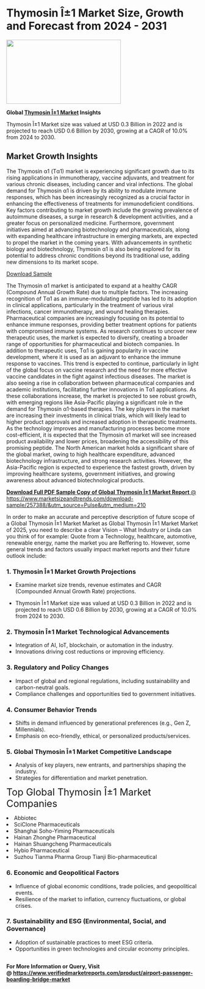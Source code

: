 <H1>Thymosin Î±1 Market Size, Growth and Forecast from 2024 - 2031</H1><img class="aligncenter size-medium wp-image-584254" src="https://thirdeyenews.in/wp-content/uploads/2024/09/Global-Market-Research-300x168.jpeg" alt="" width="300" height="168" /><p><strong>Global&nbsp;<a href="https://www.marketsizeandtrends.com/download-sample/257388/&amp;utm_source=Pulse&amp;utm_medium=210">Thymosin Î±1 Market</a> Insights</strong></p><p>Thymosin Î±1 Market size was valued at USD 0.3 Billion in 2022 and is projected to reach USD 0.6 Billion by 2030, growing at a CAGR of 10.0% from 2024 to 2030.</p><p><h2>Market Growth Insights</h2> <p>The Thymosin α1 (Tα1) market is experiencing significant growth due to its rising applications in immunotherapy, vaccine adjuvants, and treatment for various chronic diseases, including cancer and viral infections. The global demand for Thymosin α1 is driven by its ability to modulate immune responses, which has been increasingly recognized as a crucial factor in enhancing the effectiveness of treatments for immunodeficient conditions. Key factors contributing to market growth include the growing prevalence of autoimmune diseases, a surge in research & development activities, and a greater focus on personalized medicine. Furthermore, government initiatives aimed at advancing biotechnology and pharmaceuticals, along with expanding healthcare infrastructure in emerging markets, are expected to propel the market in the coming years. With advancements in synthetic biology and biotechnology, Thymosin α1 is also being explored for its potential to address chronic conditions beyond its traditional use, adding new dimensions to its market scope.</p> <p><a href="#">Download Sample</a></p> <p>The Thymosin α1 market is anticipated to expand at a healthy CAGR (Compound Annual Growth Rate) due to multiple factors. The increasing recognition of Tα1 as an immune-modulating peptide has led to its adoption in clinical applications, particularly in the treatment of various viral infections, cancer immunotherapy, and wound healing therapies. Pharmaceutical companies are increasingly focusing on its potential to enhance immune responses, providing better treatment options for patients with compromised immune systems. As research continues to uncover new therapeutic uses, the market is expected to diversify, creating a broader range of opportunities for pharmaceutical and biotech companies. In addition to therapeutic uses, Tα1 is gaining popularity in vaccine development, where it is used as an adjuvant to enhance the immune response to vaccines. This trend is expected to continue, particularly in light of the global focus on vaccine research and the need for more effective vaccine candidates in the fight against infectious diseases. The market is also seeing a rise in collaboration between pharmaceutical companies and academic institutions, facilitating further innovations in Tα1 applications. As these collaborations increase, the market is projected to see robust growth, with emerging regions like Asia-Pacific playing a significant role in the demand for Thymosin α1-based therapies. The key players in the market are increasing their investments in clinical trials, which will likely lead to higher product approvals and increased adoption in therapeutic treatments. As the technology improves and manufacturing processes become more cost-efficient, it is expected that the Thymosin α1 market will see increased product availability and lower prices, broadening the accessibility of this promising peptide. The North American market holds a significant share of the global market, owing to high healthcare expenditure, advanced biotechnology infrastructure, and strong research activities. However, the Asia-Pacific region is expected to experience the fastest growth, driven by improving healthcare systems, government initiatives, and growing awareness about advanced biotechnological products.</p> <p><a href="#"></p><p><span class=""><strong>Download Full PDF Sample Copy of Global Thymosin Î±1 Market Report</strong> @ <a href="https://www.marketsizeandtrends.com/download-sample/257388/&amp;utm_source=Pulse&amp;utm_medium=210" target="_blank">https://www.marketsizeandtrends.com/download-sample/257388/&amp;utm_source=Pulse&amp;utm_medium=210</a></span></p><p>In order to make an accurate and perceptive description of future scope of a Global&nbsp;Thymosin Î±1 Market Market as Global&nbsp;Thymosin Î±1 Market Market of 2025, you need to describe a clear Vision &ndash; What Industry or Linda can you think of for example: Quote from a Technology, healthcare, automotive, renewable energy, name the market you are Reffering to. However, some general trends and factors usually impact market reports and their future outlook include:</p><h3>1.&nbsp;<strong>Thymosin Î±1 Market Growth Projections</strong></h3><ul><li>Examine market size trends, revenue estimates and CAGR (Compounded Annual Growth Rate) projections.</li><li><p>Thymosin Î±1 Market size was valued at USD 0.3 Billion in 2022 and is projected to reach USD 0.6 Billion by 2030, growing at a CAGR of 10.0% from 2024 to 2030.</p></li></ul><h3>2.&nbsp;<strong>Thymosin Î±1 Market Technological Advancements</strong></h3><ul><li>Integration of AI, IoT, blockchain, or automation in the industry.</li><li>Innovations driving cost reductions or improving efficiency.</li></ul><h3>3.&nbsp;<strong>Regulatory and Policy Changes</strong></h3><ul><li>Impact of global and regional regulations, including sustainability and carbon-neutral goals.</li><li>Compliance challenges and opportunities tied to government initiatives.</li></ul><h3>4.&nbsp;<strong>Consumer Behavior Trends</strong></h3><ul><li>Shifts in demand influenced by generational preferences (e.g., Gen Z, Millennials).</li><li>Emphasis on eco-friendly, ethical, or personalized products/services.</li></ul><h3>5.&nbsp;<strong>Global Thymosin Î±1 Market Competitive Landscape</strong></h3><ul><li>Analysis of key players, new entrants, and partnerships shaping the industry.</li><li>Strategies for differentiation and market penetration.</li></ul><p data-pm-slice="1 1 []"><span style="color: inherit; font-family: inherit; font-size: 25px;">Top Global Thymosin Î±1 Market Companies</span></p><div class="" data-test-id=""><p><li>Abbiotec</li><li> SciClone Pharmaceuticals</li><li> Shanghai Soho-Yiming Pharmaceuticals</li><li> Hainan Zhonghe Pharmaceutical</li><li> Hainan Shuangcheng Pharmaceuticals</li><li> Hybio Pharmaceutical</li><li> Suzhou Tianma Pharma Group Tianji Bio-pharmaceutical</li></p></div><h3>6.&nbsp;<strong>Economic and Geopolitical Factors</strong></h3><ul><li>Influence of global economic conditions, trade policies, and geopolitical events.</li><li>Resilience of the market to inflation, currency fluctuations, or global crises.</li></ul><h3>7.&nbsp;<strong>Sustainability and ESG (Environmental, Social, and Governance)</strong></h3><ul><li>Adoption of sustainable practices to meet ESG criteria.</li><li>Opportunities in green technologies and circular economy principles.</li></ul><h2><strong style="font-size: 14px;">For More Information or Query, Visit @&nbsp;</strong><a style="background-color: #ffffff; font-size: 14px;" href="https://www.marketsizeandtrends.com/report/thymosin-Î±1-market/" target="_blank">https://www.verifiedmarketreports.com/product/airport-passenger-boarding-bridge-market</a></h2>
